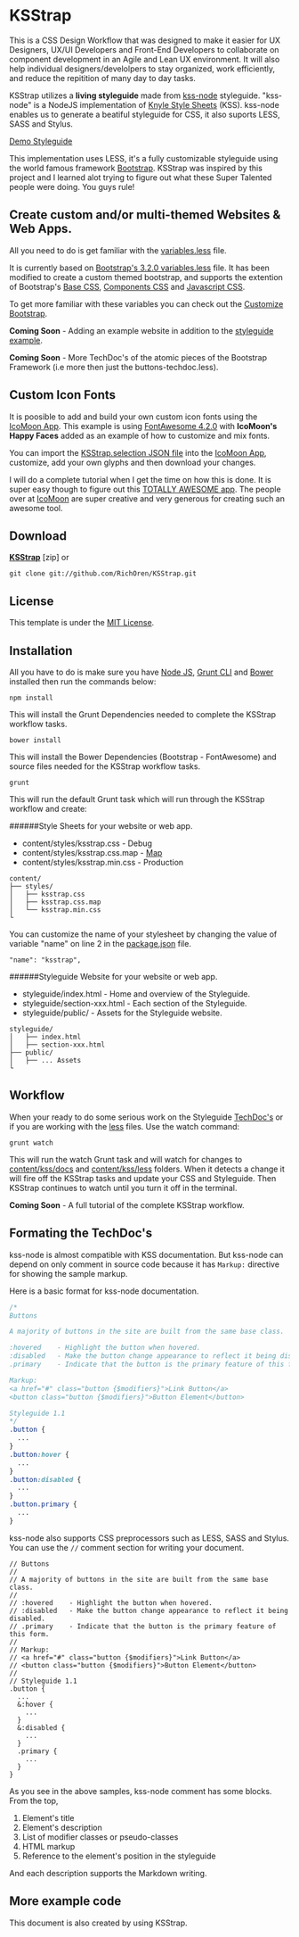 KSStrap
=================

This is a CSS Design Workflow that was designed to make it easier for UX Designers, UX/UI Developers and Front-End Developers to collaborate on component development in an Agile and Lean UX environment. It will also help individual designers/develolpers to stay organized, work efficiently, and reduce the repitition of many day to day tasks.

KSStrap utilizes a **living styleguide** made from [kss-node](https://github.com/hughsk/kss-node) styleguide.
"kss-node" is a NodeJS implementation of [Knyle Style Sheets](https://github.com/kneath/kss) (KSS).
kss-node enables us to generate a beatiful styleguide for CSS, it also suports LESS, SASS and Stylus. 

[Demo Styleguide](http://richoren.github.io/KSStrap/)

This implementation uses LESS, it's a fully customizable styleguide using the world famous framework [Bootstrap](http://getbootstrap.com/). KSStrap was inspired by this project and I learned alot trying to figure out what these Super Talented people were doing. You guys rule!

Create custom and/or multi-themed Websites & Web Apps.
--------
All you need to do is get familiar with the [variables.less](https://github.com/RichOren/KSStrap/blob/master/content/less/variables.less) file. 

It is currently based on [Bootstrap's 3.2.0 variables.less](https://github.com/twbs/bootstrap/blob/master/less/variables.less) file. It has been modified to create a custom themed bootstrap, and supports the extention of Bootstrap's [Base CSS](http://getbootstrap.com/css/), [Components CSS](http://getbootstrap.com/components/) and [Javascript CSS](http://getbootstrap.com/javascript/).

To get more familiar with these variables you can check out the [Customize Bootstrap](http://getbootstrap.com/customize/).

**Coming Soon** - Adding an example website in addition to the [styleguide example](https://github.com/RichOren/KSStrap/tree/master/styleguide).

**Coming Soon** - More TechDoc's of the atomic pieces of the Bootstrap Framework (i.e more then just the buttons-techdoc.less).

Custom Icon Fonts
--------
It is poosible to add and build your own custom icon fonts using the [IcoMoon App](https://icomoon.io/app/). This example is using [FontAwesome 4.2.0](http://fortawesome.github.io/Font-Awesome/) with **IcoMoon's Happy Faces** added as an example of how to customize and mix fonts. 

You can import the [KSStrap.selection JSON file](https://github.com/RichOren/KSStrap/blob/master/content/kss/template/public/fonts/KSStrap.selection.json) into the [IcoMoon App](https://icomoon.io/app/), customize, add your own glyphs and then download your changes. 

I will do a complete tutorial when I get the time on how this is done. It is super easy though to figure out this [TOTALLY AWESOME app](https://icomoon.io/app/). The people over at [IcoMoon](https://icomoon.io/) are super creative and very generous for creating such an awesome tool.



Download
--------
**[KSStrap](https://github.com/RichOren/KSStrap/zipball/master.zip)** [zip] or

```
git clone git://github.com/RichOren/KSStrap.git
```


License
-------
This template is under the [MIT License](https://github.com/htanjo/kss-node-template/blob/master/LICENSE).



Installation
------------
All you have to do is make sure you have [Node JS](http://nodejs.org/), [Grunt CLI](http://gruntjs.com/getting-started) and [Bower](http://bower.io/) installed then run the commands below:

```
npm install
```
This will install the Grunt Dependencies needed to complete the KSStrap workflow tasks. 

```
bower install
```
This will install the Bower Dependencies (Bootstrap - FontAwesome) and source files needed for the KSStrap workflow tasks. 
```
grunt
```
This will run the default Grunt task which will run through the KSStrap workflow and create:

######Style Sheets for your website or web app.

* content/styles/ksstrap.css - Debug
* content/styles/ksstrap.css.map - [Map](https://developer.chrome.com/devtools/docs/css-preprocessors)
* content/styles/ksstrap.min.css - Production

```
content/
├── styles/
│   ├── ksstrap.css
│   ├── ksstrap.css.map
│   └── ksstrap.min.css
└
```
You can customize the name of your stylesheet by changing the value of variable "name" on line 2 in the [package.json](https://github.com/RichOren/KSStrap/blob/master/package.json) file.

```
"name": "ksstrap",

```

######Styleguide Website for your website or web app.

* styleguide/index.html - Home and overview of the Styleguide.
* styleguide/section-xxx.html - Each section of the Styleguide.
* styleguide/public/ - Assets for the Styleguide website. 

```
styleguide/
│   ├── index.html
│   ├── section-xxx.html
├── public/
│   ├── ... Assets
└
```

Workflow
------------
When your ready to do some serious work on the Styleguide [TechDoc's](https://github.com/RichOren/KSStrap/tree/master/content/kss/docs) or if you are working with the [less](https://github.com/RichOren/KSStrap/tree/master/content/less) files.
Use the watch command:
```
grunt watch
```
This will run the watch Grunt task and will watch for changes to [content/kss/docs](https://github.com/RichOren/KSStrap/tree/master/content/kss/docs) and [content/kss/less](https://github.com/RichOren/KSStrap/tree/master/content/less) folders.
When it detects a change it will fire off the KSStrap tasks and update your CSS and Styleguide. Then KSStrap continues to watch until you turn it off in the terminal.

**Coming Soon** - A full tutorial of the complete KSStrap workflow.

Formating the TechDoc's
------
kss-node is almost compatible with KSS documentation.
But kss-node can depend on only comment in source code because it has `Markup:` directive for showing the sample markup.

Here is a basic format for kss-node documentation.

```css
/*
Buttons

A majority of buttons in the site are built from the same base class.

:hovered    - Highlight the button when hovered.
:disabled   - Make the button change appearance to reflect it being disabled.
.primary    - Indicate that the button is the primary feature of this form.

Markup:
<a href="#" class="button {$modifiers}">Link Button</a>
<button class="button {$modifiers}">Button Element</button>

Styleguide 1.1
*/
.button {
  ...
}
.button:hover {
  ...
}
.button:disabled {
  ...
}
.button.primary {
  ...
}
```

kss-node also supports CSS preprocessors such as LESS, SASS and Stylus.
You can use the `//` comment section for writing your document.

```less
// Buttons
//
// A majority of buttons in the site are built from the same base class.
//
// :hovered    - Highlight the button when hovered.
// :disabled   - Make the button change appearance to reflect it being disabled.
// .primary    - Indicate that the button is the primary feature of this form.
//
// Markup:
// <a href="#" class="button {$modifiers}">Link Button</a>
// <button class="button {$modifiers}">Button Element</button>
//
// Styleguide 1.1
.button {
  ...
  &:hover {
    ...
  }
  &:disabled {
    ...
  }
  .primary {
    ...
  }
}
```

As you see in the above samples, kss-node comment has some blocks.
From the top,

1. Element's title
2. Element's description
3. List of modifier classes or pseudo-classes
4. HTML markup
5. Reference to the element's position in the styleguide

And each description supports the Markdown writing.


More example code
-----------------
This document is also created by using KSStrap.
